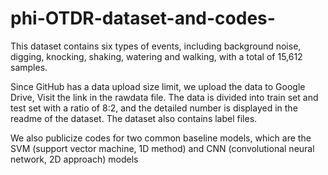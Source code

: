 # phi-OTDR-dataset-and-codes-

This dataset contains six types of events, including background noise, digging, knocking, shaking, watering and walking, with a total of 15,612 samples. 

Since GitHub has a data upload size limit, we upload the data to Google Drive, Visit the link in the rawdata file.
The data is divided into train set and test set with a ratio of 8:2, and the detailed number is displayed in the readme of the dataset. The dataset also contains label files.

We also publicize codes for two common baseline models, which are the SVM (support vector machine, 1D method) and CNN (convolutional neural network,  2D approach) models
